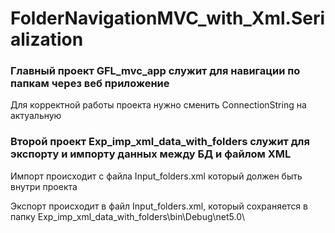 # FolderNavigationMVC_with_Xml.Serialization
### Главный проект GFL_mvc_app служит для навигации по папкам через веб приложение

Для корректной работы проекта нужно сменить ConnectionString на актуальную

### Второй проект Exp_imp_xml_data_with_folders служит для экспорту и импорту данных между БД и файлом XML

Импорт происходит с файла Input_folders.xml который должен быть внутри проекта

Экспорт происходит в файл Input_folders.xml, который сохраняется в папку Exp_imp_xml_data_with_folders\bin\Debug\net5.0\
